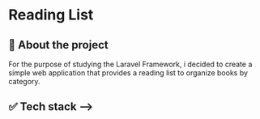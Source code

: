 # Reading List

## 🎈 About the project

For the purpose of studying the Laravel Framework, i decided to create a simple web application that provides a reading list to organize books by category.

<!-- ## 👁 Preview -->
<!-- // Preview -->

## ✅ Tech stack -->
<!-- https://dev.to/envoy_/150-badges-for-github-pnk#database

<!-- ## ⚒️ How to install -->